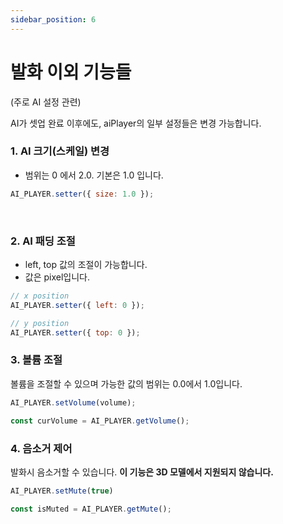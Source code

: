 ```yaml
---
sidebar_position: 6
---
```


# 발화 이외 기능들
(주로 AI 설정 관련)

AI가 셋업 완료 이후에도, aiPlayer의 일부 설정들은 변경 가능합니다. 

### 1. AI 크기(스케일) 변경

- 범위는 0 에서 2.0. 기본은 1.0 입니다.

```javascript
AI_PLAYER.setter({ size: 1.0 });
```

<br/>

### 2. AI 패딩 조절 

- left, top 값의 조절이 가능합니다.
- 값은 pixel입니다.

```javascript
// x position
AI_PLAYER.setter({ left: 0 });

// y position
AI_PLAYER.setter({ top: 0 });
```

### 3. 볼륨 조절 

볼륨을 조절할 수 있으며 가능한 값의 범위는 0.0에서 1.0입니다.

```javascript
AI_PLAYER.setVolume(volume);

const curVolume = AI_PLAYER.getVolume();
```

### 4. 음소거 제어

발화시 음소거할 수 있습니다. **이 기능은 3D 모델에서 지원되지 않습니다.**

```javascript
AI_PLAYER.setMute(true)

const isMuted = AI_PLAYER.getMute();
```
